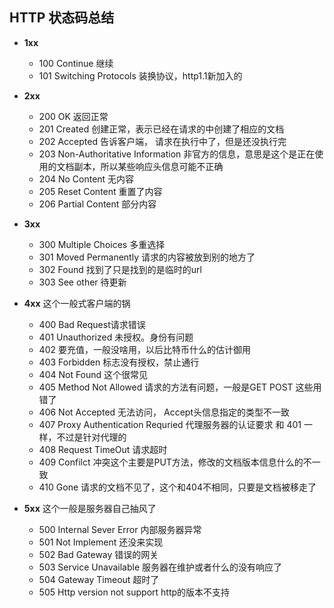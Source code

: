 ## **HTTP 状态码总结**

* **1xx**
  - 100 Continue 继续
  - 101 Switching Protocols 装换协议，http1.1新加入的

* **2xx**
  - 200 OK 返回正常
  - 201 Created 创建正常，表示已经在请求的中创建了相应的文档
  - 202 Accepted 告诉客户端， 请求在执行中了，但是还没执行完
  - 203 Non-Authoritative Information 非官方的信息，意思是这个是正在使用的文档副本，所以某些响应头信息可能不正确
  - 204 No Content 无内容
  - 205 Reset Content 重置了内容
  - 206 Partial Content 部分内容

* **3xx**
  - 300 Multiple Choices 多重选择
  - 301 Moved Permanently 请求的内容被放到别的地方了
  - 302 Found 找到了只是找到的是临时的url
  - 303 See other
  待更新

* **4xx** 这个一般式客户端的锅
  - 400 Bad Request请求错误
  - 401 Unauthorized 未授权。身份有问题
  - 402 要充值，一般没啥用，以后比特币什么的估计御用
  - 403 Forbidden 标志没有授权，禁止通行
  - 404 Not Found 这个很常见
  - 405 Method Not Allowed 请求的方法有问题，一般是GET POST 这些用错了
  - 406 Not Accepted 无法访问， Accept头信息指定的类型不一致
  - 407 Proxy Authentication Requried 代理服务器的认证要求 和 401 一样，不过是针对代理的
  - 408 Request TimeOut 请求超时
  - 409 Confilct 冲突这个主要是PUT方法，修改的文档版本信息什么的不一致
  - 410 Gone 请求的文档不见了，这个和404不相同，只要是文档被移走了

* **5xx** 这个一般是服务器自己抽风了
  - 500 Internal Sever Error 内部服务器异常
  - 501 Not Implement 还没来实现
  - 502 Bad Gateway 错误的网关
  - 503 Service Unavailable 服务器在维护或者什么的没有响应了
  - 504 Gateway Timeout 超时了
  - 505 Http version not support http的版本不支持
